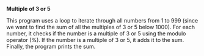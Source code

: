 **Multiple of 3 or 5**

This program uses a loop to iterate through all numbers from 1 to 999 (since we want to find the sum of all the multiples of 3 or 5 below 1000). For each number, it checks if the number is a multiple of 3 or 5 using the modulo operator (%). If the number is a multiple of 3 or 5, it adds it to the sum. Finally, the program prints the sum.


